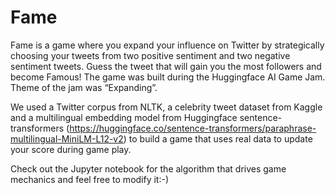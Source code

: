 # Fame

Fame is a game where you expand your influence on Twitter by strategically choosing your tweets from two positive sentiment and two negative sentiment tweets. Guess the tweet that will gain you the most followers and become Famous! The game was built during the Huggingface AI Game Jam. Theme of the jam was “Expanding”.

We used a Twitter corpus from NLTK, a celebrity tweet dataset from Kaggle and a multilingual embedding model from Huggingface sentence-transformers (https://huggingface.co/sentence-transformers/paraphrase-multilingual-MiniLM-L12-v2) to build a game that uses real data to update your score during game play.

Check out the Jupyter notebook for the algorithm that drives game mechanics and feel free to modify it:-)
